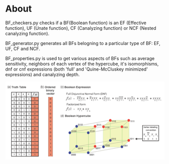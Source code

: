 # About

BF_checkers.py checks if a BF(Boolean function) is an EF (Effective function), UF (Unate function), CF (Canalyzing function) or NCF (Nested canalyzing function).

BF_generator.py generates all BFs belogning to a particular type of BF: EF, UF, CF and NCF.

BF_properties.py is used to get various aspects of BFs such as average sensitivity, neighbors of each vertex of the hypercube, it's isomorphisms, dnf or cnf expressions (both 'full' and 'Quine-McCluskey minimized' expressions) and canalyzing depth.

<img src="repr_BFs.png">
